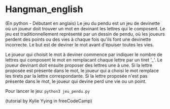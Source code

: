# Hangman_english
(En python - Débutant en anglais)
Le jeu du pendu est un jeu de devinette où un joueur doit trouver un mot en devinant les lettres qui le composent. Le jeu est traditionnellement représenté par un dessin de pendu, où les joueurs perdent des points ou des vies à chaque fois qu'ils font une devinette incorrecte. Le but est de deviner le mot avant d'épuiser toutes les vies.

Le joueur qui choisit le mot à deviner commence par indiquer le nombre de lettres qui composent le mot en remplacant chaque lettre par un tiret '_'. Le joueur devinant doit ensuite proposer des lettres une à une. Si la lettre proposée est présente dans le mot, le joueur qui a choisi le mot remplace les tirets par la lettre correspondante. Si la lettre proposée n'est pas présente dans le mot, le joueur qui devine perd une vie ou un point.

Pour lancer le jeu:
```python3 jeu_pendu.py```

(tutorial by Kylie  Yying in freeCodeCamp)
